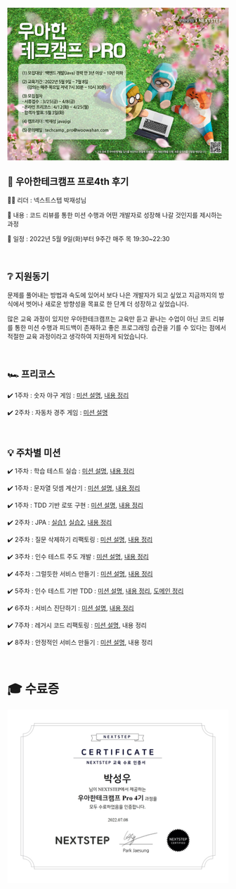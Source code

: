 ![woowa](docs/image/step1/29e56b30-b506-4224-b034-7944958e19c6.jpg)

## 🏫 우아한테크캠프 프로4th 후기

👨‍💼 리더 : 넥스트스텝 박재성님

📃 내용 : 코드 리뷰를 통한 미션 수행과 어떤 개발자로 성장해 나갈 것인지를 제시하는 과정

📆 일정 : 2022년 5월 9일(화)부터 9주간 매주 목 19:30~22:30

​

## ❔ 지원동기

문제를 풀어내는 방법과 속도에 있어서 보다 나은 개발자가 되고 싶었고 지금까지의 방식에서 벗어나 새로운 방향성을 목표로 한 단계 더 성장하고 싶었습니다.    

많은 교육 과정이 있지만 우아한테크캠프는 교육만 듣고 끝나는 수업이 아닌 코드 리뷰를 통한 미션 수행과 피드백이 존재하고 좋은 프로그래밍 습관을 기를 수 있다는 점에서 적절한 교육 과정이라고 생각하여 지원하게 되었습니다.

​

## 🏎️ 프리코스

✔️ 1주차 : 숫자 야구 게임 : [미션 설명](docs/step0/baseball/readme.md), [내용 정리](docs/step0/baseball/mvc.md)

✔️ 2주차 : 자동차 경주 게임 : [미션 설명](docs/step0/racingcar/readme.md)

​

## 💡 주차별 미션

✔️ 1주차 : 학습 테스트 실습 : [미션 설명](docs/step1/study/readme.md), [내용 정리](docs/step1/study/summary.md)

✔️ 1주차 : 문자열 덧셈 계산기 : [미션 설명](docs/step1/calculator/readme.md), [내용 정리](docs/step1/calculator/summary.md)

✔️ 1주차 : TDD 기반 로또 구현 : [미션 설명](docs/step1/lotto/readme.md), [내용 정리](docs/step1/lotto/summary.md)

✔️ 2주차 : JPA : [실습1](docs/step2/subway/handson1.md), [실습2](docs/step2/subway/handson2.md), [내용 정리](docs/step2/subway/summary.md)

✔️ 2주차 : 질문 삭제하기 리팩토링 : [미션 설명](docs/step2/qna/readme.md), [내용 정리](docs/step2/qna/summary.md)

✔️ 3주차 : 인수 테스트 주도 개발 : [미션 설명](docs/step3/readme.md), [내용 정리](docs/step3/summary.md)

✔️ 4주차 : 그럴듯한 서비스 만들기 : [미션 설명](docs/step4/readme.md), [내용 정리](docs/step4/summary.md)

✔️ 5주차 : 인수 테스트 기반 TDD : [미션 설명](docs/step5/readme.md), [내용 정리](docs/step5/summary.md), [도메인 정리](docs/step5/domain.md)

✔️ 6주차 : 서비스 진단하기 : [미션 설명](docs/step6/readme.md), [내용 정리](docs/step6/summary.md)

✔️ 7주차 : 레거시 코드 리팩토링 : [미션 설명](docs/step7/readme.md), 내용 정리

✔️ 8주차 : 안정적인 서비스 만들기 : [미션 설명](docs/step8/readme.md), 내용 정리

​

# 🎓 수료증

![woowa](docs/image/step1/90f15e16-5ecf-4b0d-a5aa-944bcb965aac.jpg)
